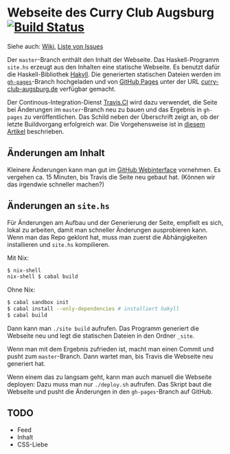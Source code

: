 # Webseite des Curry Club Augsburg [![Build Status][travis-img]][travis-url]

Siehe auch: [Wiki][wiki], [Liste von Issues][issues]

Der `master`-Branch enthält den Inhalt der Webseite. Das Haskell-Programm `site.hs` erzeugt aus den Inhalten eine statische Webseite. Es benutzt dafür die Haskell-Bibliothek [Hakyll][hakyll]. Die generierten statischen Dateien werden im [`gh-pages`][gh-pages-branch]-Branch hochgeladen und von [GitHub Pages][gh-pages] unter der URL [curry-club-augsburg.de](http://curry-club-augsburg.de/) verfügbar gemacht.

Der Continous-Integration-Dienst [Travis.CI][travis] wird dazu verwendet, die Seite bei Änderungen im `master`-Branch neu zu bauen und das Ergebnis in `gh-pages` zu veröffentlichen. Das Schild neben der Überschrift zeigt an, ob der letzte Buildvorgang erfolgreich war. Die Vorgehensweise ist in [diesem Artikel](http://timbaumann.info/posts/2013-08-04-hakyll-github-and-travis.html) beschrieben.


## Änderungen am Inhalt

Kleinere Änderungen kann man gut im [GitHub Webinterface][gh-webinterface] vornehmen. Es vergehen ca. 15 Minuten, bis Travis die Seite neu gebaut hat. (Können wir das irgendwie schneller machen?)


## Änderungen an `site.hs`

Für Änderungen am Aufbau und der Generierung der Seite, empfielt es sich, lokal zu arbeiten, damit man schneller Änderungen ausprobieren kann. Wenn man das Repo geklont hat, muss man zuerst die Abhängigkeiten installieren und `site.hs` kompilieren.

Mit Nix:

```bash
$ nix-shell
nix-shell $ cabal build
```

Ohne Nix:

```bash
$ cabal sandbox init
$ cabal install --only-dependencies # installiert hakyll
$ cabal build
```

Dann kann man `./site build` aufrufen. Das Programm generiert die Webseite neu und legt die statischen Dateien in den Ordner `_site`.

Wenn man mit dem Ergebnis zufrieden ist, macht man einen Commit und pusht zum `master`-Branch. Dann wartet man, bis Travis die Webseite neu generiert hat.

Wenn einem das zu langsam geht, kann man auch manuell die Webseite deployen: Dazu muss man nur `./deploy.sh` aufrufen. Das Skript baut die Webseite und pusht die Änderungen in den `gh-pages`-Branch auf GitHub.

## TODO

* Feed
* Inhalt
* CSS-Liebe

[wiki]: https://github.com/curry-club-aux/curry-club-augsburg.de/wiki
[issues]: https://github.com/curry-club-aux/curry-club-augsburg.de/issues
[gh-pages]: https://pages.github.com/
[travis]: https://travis-ci.org/
[travis-url]: https://travis-ci.org/curry-club-aux/curry-club-augsburg.de
[travis-img]: https://travis-ci.org/curry-club-aux/curry-club-augsburg.de.svg?branch=master
[gh-webinterface]: https://help.github.com/articles/github-flow-in-the-browser/
[hakyll]: http://jaspervdj.be/hakyll/
[gh-pages-branch]: https://github.com/curry-club-aux/curry-club-augsburg.de/tree/gh-pages
